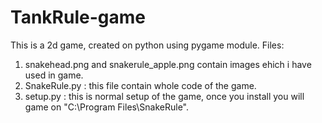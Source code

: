 # TankRule-game
This is a 2d game, created on python using pygame module.
Files: 
  1) snakehead.png and snakerule_apple.png contain images ehich i have used in game.
  2) SnakeRule.py : this file contain whole code of the game.
  3) setup.py : this is normal setup of the game, once you install you will game on "C:\Program Files\SnakeRule".
